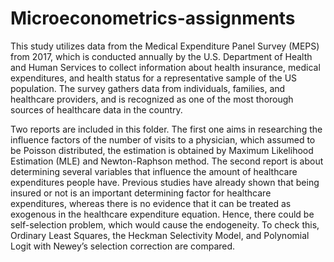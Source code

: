 # Microeconometrics-assignments

This study utilizes data from the Medical Expenditure Panel Survey (MEPS) from 2017, which is conducted annually by the U.S. Department of Health and Human Services to collect information about health insurance, medical expenditures, and health status for a representative sample of the US population. The survey gathers data from individuals, families, and healthcare providers, and is recognized as one of the most thorough sources of healthcare data in the country. 

Two reports are included in this folder. The first one aims in researching the influence factors of the number of visits to a physician, which assumed to be Poisson distributed, the estimation is obtained by Maximum Likelihood Estimation (MLE) and Newton-Raphson method.
The second report is about determining several variables that influence the amount of healthcare expenditures people have. Previous studies have already shown that being insured or not is an important determining factor for healthcare expenditures, whereas there is no evidence that it can be treated as exogenous in the healthcare expenditure equation. Hence, there could be self-selection problem, which would cause the endogeneity. To check this, Ordinary Least Squares, the Heckman Selectivity Model, and Polynomial Logit with Newey’s selection correction are compared.
